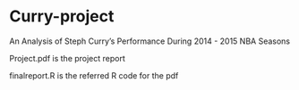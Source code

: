 # Curry-project
An Analysis of Steph Curry’s Performance During 2014 - 2015 NBA Seasons


Project.pdf is the project report 


finalreport.R is the referred R code for the pdf
